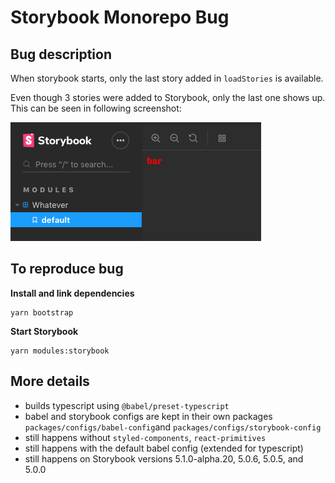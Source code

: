 # Storybook Monorepo Bug

## Bug description

When storybook starts, only the last story added in `loadStories` is available. 

Even though 3 stories were added to Storybook, only the last one shows up.
This can be seen in following screenshot:

![Image of Yaktocat](storybook-screenshot.png)

## To reproduce bug

**Install and link dependencies**

```
yarn bootstrap
``` 

**Start Storybook**

```
yarn modules:storybook
```

## More details

- builds typescript using `@babel/preset-typescript`
- babel and storybook configs are kept in their own packages `packages/configs/babel-config`and `packages/configs/storybook-config`
- still happens without `styled-components`, `react-primitives`
- still happens with the default babel config (extended for typescript)
- still happens on Storybook versions 5.1.0-alpha.20, 5.0.6, 5.0.5, and 5.0.0
